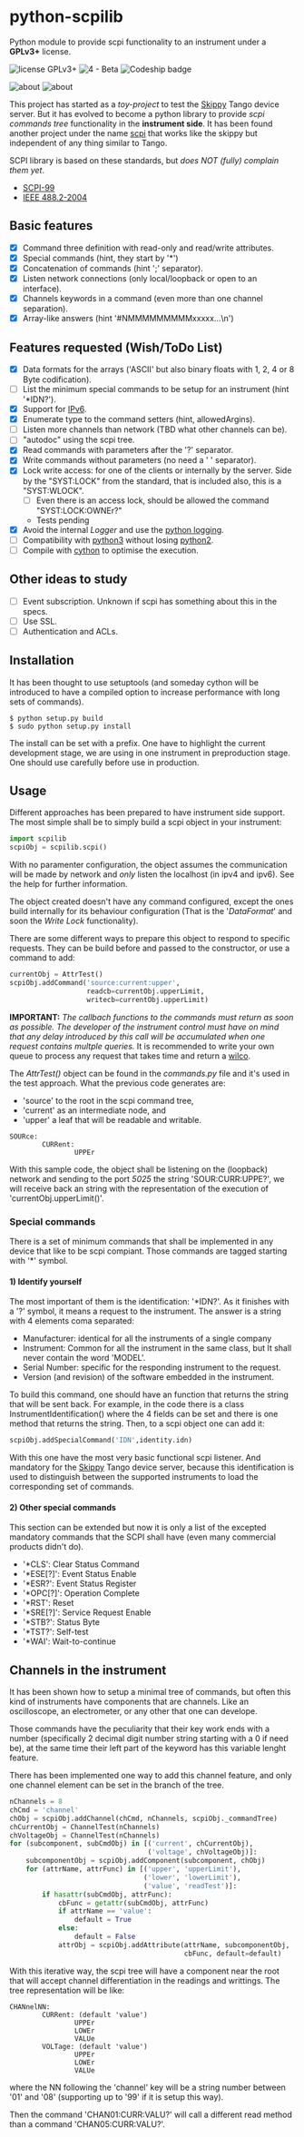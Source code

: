 # python-scpilib
Python module to provide scpi functionality to an instrument under a **GPLv3+** license.


![license GPLv3+](https://img.shields.io/badge/license-GPLv3+-green.svg) ![4 - Beta](https://img.shields.io/badge/Development_Status-4_--_beta-yellow.svg) ![Codeship badge](https://codeship.com/projects/d4d61020-736f-0134-5151-52e76941e580/status?branch=master) 

![about](https://img.shields.io/badge/Subject-Industrial_Control_Systems-orange.svg?style=social) ![about](https://img.shields.io/badge/Subject-Instrumentation-orange.svg?style=social)


This project has started as a *toy-project* to test the [Skippy](https://github.com/srgblnch/skippy) Tango device server. But it has evolved to become a python library to provide *scpi commands tree* functionality in the **instrument side**. It has been found another project under the name [scpi](https://github.com/rambo/python-scpi) that works like the skippy but independent of any thing similar to Tango.

SCPI library is based on these standards, but *does NOT (fully) complain them yet*.
 - [SCPI-99](http://www.ivifoundation.org/docs/scpi-99.pdf)
 - [IEEE 488.2-2004](http://dx.doi.org/10.1109/IEEESTD.2004.95390)

## Basic features

- [x] Command three definition with read-only and read/write attributes.
- [x] Special commands (hint, they start by '*')
- [x] Concatenation of commands (hint ';' separator).
- [x] Listen network connections (only local/loopback or open to an interface).
- [x] Channels keywords in a command (even more than one channel separation).
- [x] Array-like answers (hint '#NMMMMMMMMMxxxxx...\n')

## Features requested (Wish/ToDo List)

- [x] Data formats for the arrays ('ASCII' but also binary floats with 1, 2, 4 or 8 Byte codification).
- [ ] List the minimum special commands to be setup for an instrument (hint '*IDN?').
- [x] Support for [IPv6](https://en.wikipedia.org/wiki/IPv6).
- [x] Enumerate type to the command setters (hint, allowedArgins).
- [ ] Listen more channels than network (TBD what other channels can be).
- [ ] "autodoc" using the scpi tree.
- [x] Read commands with parameters after the '?' separator.
- [x] Write commands without parameters (no need a ' ' separator).
- [x] Lock write access: for one of the clients or internally by the server. Side by the "SYST:LOCK" from the standard, that is included also, this is a "SYST:WLOCK".
  - [ ] Even there is an access lock, should be allowed the command "SYST:LOCK:OWNEr?"
  - Tests pending
- [x] Avoid the internal *Logger* and use the [python logging](https://docs.python.org/2/library/logging.html).
- [ ] Compatibility with [python3](https://docs.python.org/3.4/) without losing [python2](https://docs.python.org/2.7/).
- [ ] Compile with [cython](http://cython.org/) to optimise the execution.

## Other ideas to study

* [ ] Event subscription. Unknown if scpi has something about this in the specs.
* [ ] Use SSL.
* [ ] Authentication and ACLs.

## Installation

It has been thought to use setuptools (and someday cython will be introduced 
to have a compiled option to increase performance with long sets of commands).

```
$ python setup.py build
$ sudo python setup.py install
```

The install can be set with a prefix. One have to highlight the current development stage, we are using in one instrument in preproduction stage. One should use carefully before use in production.

## Usage

Different approaches has been prepared to have instrument side support. The 
most simple shall be to simply build a scpi object in your instrument:

```python
import scpilib
scpiObj = scpilib.scpi()
```

With no paramenter configuration, the object assumes the communication will be
made by network and *only* listen the localhost (in ipv4 and ipv6). See the 
help for further information.

The object created doesn't have any command configured, except the ones build 
internally for its behaviour configuration (That is the '*DataFormat*' and 
soon the *Write Lock* functionality).

There are some different ways to prepare this object to respond to specific 
requests. They can be build before and passed to the constructor, or use a 
command to add:

```python
currentObj = AttrTest()
scpiObj.addCommand('source:current:upper',
                   readcb=currentObj.upperLimit,
                   writecb=currentObj.upperLimit)
```

**IMPORTANT:** _The callbach functions to the commands must return as soon 
as possible. The developer of the instrument control must have on mind that
any delay introduced by this call will be accumulated when one request
contains multple queries._ It is recommended to write your own queue to process
any request that takes time and return a
[wilco](https://www.urbandictionary.com/define.php?term=Wilco).

The *AttrTest()* object can be found in the *commands.py* file and it's used 
in the test approach. What the previous code generates are:

* 'source' to the root in the scpi command tree,
* 'current' as an intermediate node, and 
* 'upper' a leaf that will be readable and writable.

```
SOURce:
        CURRent:
                UPPEr
```

With this sample code, the object shall be listening on the (loopback) network 
and sending to the port *5025* the string 'SOUR:CURR:UPPE?', we will receive 
back an string with the representation of the execution of 
'currentObj.upperLimit()'.


### Special commands

There is a set of minimum commands that shall be implemented in any device that
like to be scpi compiant. Those commands are tagged starting with '*' symbol.

#### 1) Identify yourself

The most important of them is the identification: '*IDN?'. As it finishes with 
a '?' symbol, it means a request to the instrument. The answer is a string 
with 4 elements coma separated:
* Manufacturer: identical for all the instruments of a single company
* Instrument: Common for all the instrument in the same class, but It shall 
never contain the word 'MODEL'.
* Serial Number: specific for the responding instrument to the request.
* Version (and revision) of the software embedded in the instrument.

To build this command, one should have an function that returns the string 
that will be sent back. For example, in the code there is a class 
InstrumentIdentification() where the 4 fields can be set and there is one 
method that returns the string. Then, to a scpi object one can add it:

```python
scpiObj.addSpecialCommand('IDN',identity.idn)
```

With this one have the most very basic functional scpi listener. And mandatory 
for the [Skippy](https://github.com/srgblnch/skippy) Tango device server, 
because this identification is used to distinguish between the supported 
instruments to load the corresponding set of commands.

#### 2) Other special commands

This section can be extended but now it is only a list of the excepted 
mandatory commands that the SCPI shall have (even many commercial products 
didn't do).

- '*CLS': Clear Status Command
- '*ESE[?]': Event Status Enable
- '*ESR?': Event Status Register
- '*OPC[?]': Operation Complete
- '*RST': Reset
- '*SRE[?]': Service Request Enable
- '*STB?': Status Byte
- '*TST?': Self-test
- '*WAI': Wait-to-continue

## Channels in the instrument

It has been shown how to setup a minimal tree of commands, but often this 
kind of instruments have components that are channels. Like an oscilloscope, 
an electrometer, or any other that one can develope.

Those commands have the peculiarity that their key work ends with a number
(specifically 2 decimal digit number string starting with a 0 if need be), at 
the same time their left part of the keyword has this variable lenght feature.

There has been implemented one way to add this channel feature, and only one
channel element can be set in the branch of the tree.

```python
nChannels = 8
chCmd = 'channel'
chObj = scpiObj.addChannel(chCmd, nChannels, scpiObj._commandTree)
chCurrentObj = ChannelTest(nChannels)
chVoltageObj = ChannelTest(nChannels)
for (subcomponent, subCmdObj) in [('current', chCurrentObj),
                                  ('voltage', chVoltageObj)]:
    subcomponentObj = scpiObj.addComponent(subcomponent, chObj)
    for (attrName, attrFunc) in [('upper', 'upperLimit'),
                                 ('lower', 'lowerLimit'),
                                 ('value', 'readTest')]:
        if hasattr(subCmdObj, attrFunc):
            cbFunc = getattr(subCmdObj, attrFunc)
            if attrName == 'value':
                default = True
            else:
                default = False
            attrObj = scpiObj.addAttribute(attrName, subcomponentObj,
                                           cbFunc, default=default)
```

With this iterative way, the scpi tree will have a component near the root that
will accept channel differentiation in the readings and writtings. The tree
representation will be like:

```
CHANnelNN:
        CURRent: (default 'value') 
                UPPEr
                LOWEr
                VALUe
        VOLTage: (default 'value') 
                UPPEr
                LOWEr
                VALUe
```

where the NN following the 'channel' key will be a string number between '01'
and '08' (supporting up to '99' if it is setup this way).

Then the command 'CHAN01:CURR:VALU?' will call a different read method than a
command 'CHAN05:CURR:VALU?'.

